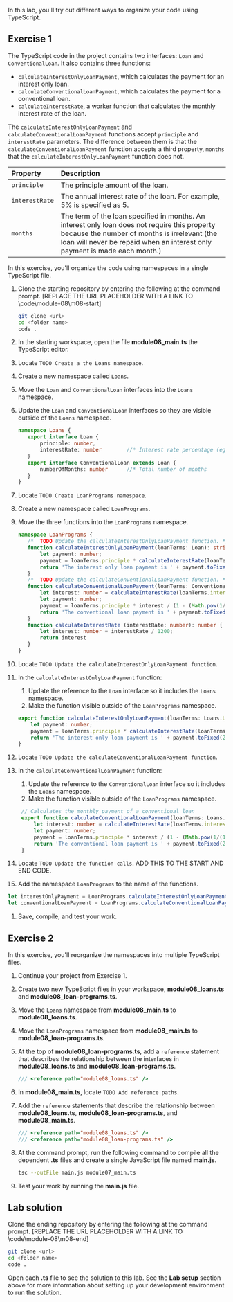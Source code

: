 In this lab, you'll try out different ways to organize your code using TypeScript.

## Exercise 1

The TypeScript code in the project contains two interfaces: `Loan` and `ConventionalLoan`. It also contains three functions:

- `calculateInterestOnlyLoanPayment`, which calculates the payment for an interest only loan.
- `calculateConventionalLoanPayment`, which calculates the payment for a  conventional loan.
- `calculateInterestRate`, a worker function that calculates the monthly interest rate of the loan.

The `calculateInterestOnlyLoanPayment` and `calculateConventionalLoanPayment` functions accept `principle` and `interestRate` parameters. The difference between them is that the `calculateConventionalLoanPayment` function accepts a third property, `months` that the `calculateInterestOnlyLoanPayment` function does not.

| Property| Description|
| :--- | :--- |
| `principle`| The principle amount of the loan.|
| `interestRate`| The annual interest rate of the loan. For example, 5% is specified as 5.|
| `months`| The term of the loan specified in months. An interest only loan does not require this property because the number of months is irrelevant (the loan will never be repaid when an interest only payment is made each month.)|

In this exercise, you'll organize the code using namespaces in a single TypeScript file.

1. Clone the starting repository by entering the following at the command prompt. [REPLACE THE URL PLACEHOLDER WITH A LINK TO \code\module-08\m08-start] 

   ```bash
   git clone <url>
   cd <folder name>
   code .
   ```

1. In the starting workspace, open the file **module08_main.ts** the TypeScript editor.
1. Locate `TODO Create a the Loans namespace`.
1. Create a new namespace called `Loans`.
1. Move the `Loan` and `ConventionalLoan` interfaces into the `Loans` namespace.
1. Update the `Loan` and `ConventionalLoan` interfaces so they are visible outside of the `Loans` namespace.

   ```typescript
   namespace Loans {
      export interface Loan {
          principle: number,
          interestRate: number        //* Interest rate percentage (eg. 14 is 14%)
      }
      export interface ConventionalLoan extends Loan {
          numberOfMonths: number      //* Total number of months
      }
   }
   ```

1. Locate `TODO Create LoanPrograms namespace`.
1. Create a new namespace called `LoanPrograms`.
1. Move the three functions into the `LoanPrograms` namespace.

   ```typescript
   namespace LoanPrograms {
      /*  TODO Update the calculateInterestOnlyLoanPayment function. */
      function calculateInterestOnlyLoanPayment(loanTerms: Loan): string {
          let payment: number;
          payment = loanTerms.principle * calculateInterestRate(loanTerms.interestRate);
          return 'The interest only loan payment is ' + payment.toFixed(2);
      }
      /*  TODO Update the calculateConventionalLoanPayment function. */     
      function calculateConventionalLoanPayment(loanTerms: ConventionalLoan): string {
          let interest: number = calculateInterestRate(loanTerms.interestRate);
          let payment: number;
          payment = loanTerms.principle * interest / (1 - (Math.pow(1/(1 + interest), loanTerms.months)));
          return 'The conventional loan payment is ' + payment.toFixed(2);
      }
      function calculateInterestRate (interestRate: number): number {
          let interest: number = interestRate / 1200;
          return interest
      }
   }
   ```

1. Locate `TODO Update the calculateInterestOnlyLoanPayment function`.
1. In the `calculateInterestOnlyLoanPayment` function:
   1. Update the reference to the `Loan` interface so it includes the `Loans` namespace.
   1. Make the function visible outside of the `LoanPrograms` namespace.

   ```typescript
   export function calculateInterestOnlyLoanPayment(loanTerms: Loans.Loan): string {
       let payment: number;
       payment = loanTerms.principle * calculateInterestRate(loanTerms.interestRate);
       return 'The interest only loan payment is ' + payment.toFixed(2);
   }
   ```

1. Locate `TODO Update the calculateConventionalLoanPayment function`.
1. In the `calculateConventionalLoanPayment` function:
   1. Update the reference to the `ConventionalLoan` interface so it includes the `Loans` namespace.
   1. Make the function visible outside of the `LoanPrograms` namespace.

   ```typescript
    // Calculates the monthly payment of a conventional loan      
    export function calculateConventionalLoanPayment(loanTerms: Loans.ConventionalLoan): string {
        let interest: number = calculateInterestRate(loanTerms.interestRate);
        let payment: number;
        payment = loanTerms.principle * interest / (1 - (Math.pow(1/(1 + interest), loanTerms.months)));
        return 'The conventional loan payment is ' + payment.toFixed(2);
    }
   ```

1. Locate `TODO Update the function calls`. ADD THIS TO THE START AND END CODE.
1. Add the namespace `LoanPrograms` to the name of the functions.

```typescript
let interestOnlyPayment = LoanPrograms.calculateInterestOnlyLoanPayment({principle: 30000, interestRate: 5});
let conventionalLoanPayment = LoanPrograms.calculateConventionalLoanPayment({principle: 30000, interestRate: 5, months: 180});
```

1. Save, compile, and test your work.

## Exercise 2

In this exercise, you'll reorganize the namespaces into multiple TypeScript files.

1. Continue your project from Exercise 1.
1. Create two new TypeScript files in your workspace, **module08_loans.ts** and **module08_loan-programs.ts**.
1. Move the `Loans` namespace from **module08_main.ts** to **module08_loans.ts**.
1. Move the `LoanPrograms` namespace from **module08_main.ts** to **module08_loan-programs.ts**.
1. At the top of **module08_loan-programs.ts**, add a `reference` statement that describes the relationship between the interfaces in **module08_loans.ts** and **module08_loan-programs.ts**.

   ```typescript
   /// <reference path="module08_loans.ts" />
   ```

1. In **module08_main.ts**, locate `TODO Add reference paths`.
1. Add the `reference` statements that describe the relationship between **module08_loans.ts**, **module08_loan-programs.ts**, and **module08_main.ts**.

   ```typescript
   /// <reference path="module08_loans.ts" />
   /// <reference path="module08_loan-programs.ts" />
   ```

1. At the command prompt, run the following command to compile all the dependent **.ts** files and create a single JavaScript file named **main.js**.

   ```bash
   tsc --outFile main.js module07_main.ts
   ```

1. Test your work by running the **main.js** file.

## Lab solution

Clone the ending repository by entering the following at the command prompt. [REPLACE THE URL PLACEHOLDER WITH A LINK TO \code\module-08\m08-end] 

```bash
git clone <url>
cd <folder name>
code .
```

Open each **.ts** file to see the solution to this lab. See the **Lab setup** section above for more information about setting up your development environment to run the solution.
